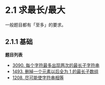 # 2.1 求最长/最大

一般题目都有「至多」的要求。

## 2.1.1 基础

**题目列表**

- [3090. 每个字符最多出现两次的最长子字符串](https://leetcode.cn/problems/maximum-length-substring-with-two-occurrences/description/)
- [1493. 删掉一个元素以后全为 1 的最长子数组](https://leetcode.cn/problems/longest-subarray-of-1s-after-deleting-one-element/description/)
- [1208. 尽可能使字符串相等](https://leetcode.cn/problems/get-equal-substrings-within-budget/description/)

